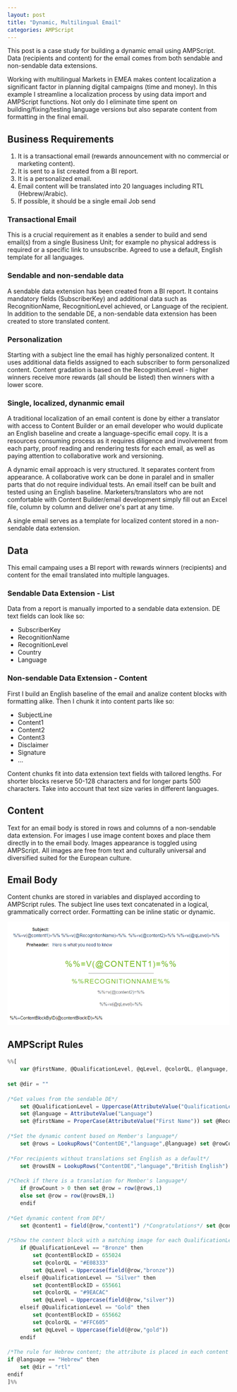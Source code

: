 ```yaml
---
layout: post
title: "Dynamic, Multilingual Email"
categories: AMPScript
---
```


This post is a case study for building a dynamic email using AMPScript. Data (recipients and content) for the email comes from both sendable and non-sendable data extensions.

Working with multilingual Markets in EMEA makes content localization a significant factor in planning digital campaigns (time and money). In this example I streamline a localization process by using data import and AMPScript functions. Not only do I eliminate time spent on building/fixing/testing language versions but also separate content from formatting in the final email.

## Business Requirements
1. It is a transactional email (rewards announcement with no commercial or marketing content).
2. It is sent to a list created from a BI report.
3. It is a personalized email.
4. Email content will be translated into 20 languages including RTL (Hebrew/Arabic).
5. If possible, it should be a single email Job send

### Transactional Email
This is a crucial requirement as it enables a sender to build and send email(s) from a single Business Unit; for example no physical address is required or a specific link to unsubscribe.
Agreed to use a default, English template for all languages.

### Sendable and non-sendable data
A sendable data extension has been created from a BI report. It contains mandatory fields (SubscriberKey) and additional data such as RecognitionName, RecognitionLevel achieved, or Language of the recipient.
In addition to the sendable DE, a non-sendable data extension has been created to store translated content.

### Personalization
Starting with a subject line the email has highly personalized content. It uses additional data fields assigned to each subscriber to form personalized content. Content gradation is based on the RecognitionLevel - higher winners receive more rewards (all should be listed) then winners with a lower score.

### Single, localized, dynanmic email
A traditional localization of an email content is done by either a translator with access to Content Builder or an email developer who would duplicate an English baseline and create a language-specific email copy. It is a resources consuming process as it requires diligence and involvement from each party, proof reading and rendering tests for each email, as well as paying attention to collaborative work and versioning.

A dynamic email approach is very structured. It separates content from appearance. A collaborative work can be done in paralel and in smaller parts that do not require individual tests. An email itself can be built and tested using an English baseline. Marketers/translators who are not comfortable with Content Builder/email development simply fill out an Excel file, column by column and deliver one's part at any time.

A single email serves as a template for localized content stored in a non-sendable data extension.


## Data

This email campaing uses a BI report with rewards winners (recipients) and content for the email translated into multiple languages.

### Sendable Data Extension - List
Data from a report is manually imported to a sendable data extension. DE text fields can look like so:
- SubscriberKey
- RecognitionName
- RecognitionLevel
- Country
- Language

### Non-sendable Data Extension - Content
First I build an English baseline of the email and analize content blocks with formatting alike. Then I chunk it into content parts like so:
- SubjectLine
- Content1
- Content2
- Content3
- Disclaimer
- Signature
- &hellip;

Content chunks fit into data extension text fields with tailored lengths. For shorter blocks reserve 50-128 characters and for longer parts 500 characters. Take into account that text size varies in different languages. 

## Content
Text for an email body is stored in rows and columns of a non-sendable data extension. For images I use image content boxes and place them directly in to the email body. Images appearance is toggled using AMPScript. All images are free from text and culturally universal and diversified suited for the European culture.

## Email Body
Content chunks are stored in variables and displayed according to AMPScript rules. The subject line uses text concatenated in a logical, grammatically correct order. 
Formatting can be inline static or dynamic.

![Dynamic Email snapshot](/images/dynamicEmail.png)


## AMPScript Rules

```javascript
%%[
    var @firstName, @QualificationLevel, @qLevel, @colorQL, @language, @subjectLine, @content1, @content2, @content3, @content4, @content5, @content6, @content7, @content8, @disclaimer, @signature, @contentBlockID, @rows, @rowsEN, @row, @rowCount, @dir

set @dir = "" 

/*Get values from the sendable DE*/
    set @QualificationLevel = Uppercase(AttributeValue("QualificationLevel"))
    set @language = AttributeValue("Language")
    set @firstName = ProperCase(AttributeValue("First Name")) set @RecognitionName = ProperCase(AttributeValue("RecognitionName")) 
    
/*Set the dynamic content based on Member's language*/
    set @rows = LookupRows("ContentDE","language",@language) set @rowCount = rowcount(@rows)

/*For recipients without translations set English as a default*/    
    set @rowsEN = LookupRows("ContentDE","language","British English") 

/*Check if there is a translation for Member's language*/
    if @rowCount > 0 then set @row = row(@rows,1)
    else set @row = row(@rowsEN,1)
    endif
    
/*Get dynamic content from DE*/
    set @content1 = field(@row,"content1") /*Congratulations*/ set @content2 = field(@row,"content2") /*content2*/       set @signature = field(@row,"signature") 

/*Show the content block with a matching image for each QualificationLevel, set the color for the font, assign localized content*/
    if @QualificationLevel == "Bronze" then
        set @contentBlockID = 655024 
        set @colorQL = "#E08333" 
        set @qLevel = Uppercase(field(@row,"bronze"))
    elseif @QualificationLevel == "Silver" then
        set @contentBlockID = 655661 
        set @colorQL = "#9EACAC" 
        set @qLevel = Uppercase(field(@row,"silver")) 
    elseif @QualificationLevel == "Gold" then 
        set @contentBlockID = 655662 
        set @colorQL = "#FFC605" 
        set @qLevel = Uppercase(field(@row,"gold")) 
    endif
    
/*The rule for Hebrew content; the attribute is placed in each content block on the nearest TD*/ 
if @language == "Hebrew" then
    set @dir = "rtl" 
endif 
]%%
```
